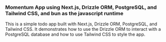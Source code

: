 ### Momentum App using Next.js, Drizzle ORM, PostgreSQL, and Tailwind CSS, and bun as the javascript runtime

This is a simple todo app built with Next.js, Drizzle ORM, PostgreSQL, and Tailwind CSS. It demonstrates how to use the Drizzle ORM to interact with a PostgreSQL database and how to use Tailwind CSS to style the app.